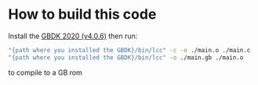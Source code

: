 # How to build this code

Install the [GBDK 2020 (v4.0.6)](https://github.com/gbdk-2020/gbdk-2020) then run:

```sh
"{path where you installed the GBDK}/bin/lcc" -c -o ./main.o ./main.c
"{path where you installed the GBDK}/bin/lcc" -o ./main.gb ./main.o
```

to compile to a GB rom
